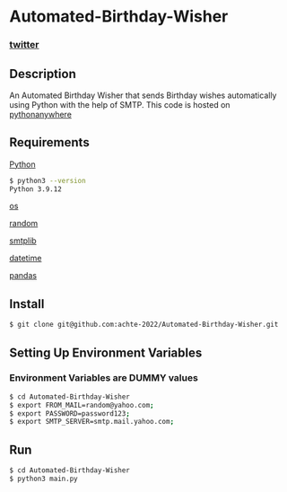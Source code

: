 # Automated-Birthday-Wisher

### [twitter](https://twitter.com/achte_te)

## Description

An Automated Birthday Wisher that sends Birthday wishes automatically using Python with the help of SMTP. This code is hosted on [pythonanywhere](https://www.pythonanywhere.com)  

## Requirements

[Python](https://www.python.org/)

```sh
$ python3 --version
Python 3.9.12
```

[os](https://docs.python.org/3/library/os.html)

[random](https://docs.python.org/3/library/random.html)

[smtplib](https://docs.python.org/3/library/smtplib.html)

[datetime](https://docs.python.org/3/library/datetime.html)

[pandas](https://pandas.pydata.org/)

## Install

```sh
$ git clone git@github.com:achte-2022/Automated-Birthday-Wisher.git
```

## Setting Up Environment Variables 

### Environment Variables are DUMMY values

```sh
$ cd Automated-Birthday-Wisher
$ export FROM_MAIL=random@yahoo.com;
$ export PASSWORD=password123;
$ export SMTP_SERVER=smtp.mail.yahoo.com;
```

## Run

```sh
$ cd Automated-Birthday-Wisher
$ python3 main.py
```
